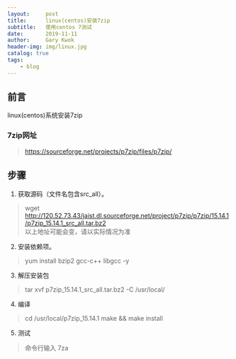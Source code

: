 ```yaml
---
layout:     post
title:      linux(centos)安装7zip
subtitle:   使用centos 7测试
date:       2019-11-11
author:     Gary Kwok
header-img: img/linux.jpg
catalog: true
tags:
    - blog
---
```


## 前言

linux(centos)系统安装7zip

### 7zip网址
> https://sourceforge.net/projects/p7zip/files/p7zip/

## 步骤
1. 获取源码（文件名包含src_all）。
> wget http://120.52.73.43/jaist.dl.sourceforge.net/project/p7zip/p7zip/15.14.1/p7zip_15.14.1_src_all.tar.bz2  
> 以上地址可能会变，请以实际情况为准

2. 安装依赖项。
> yum install bzip2 gcc-c++ libgcc -y
 
3. 解压安装包   
> tar xvf p7zip_15.14.1_src_all.tar.bz2  -C /usr/local/

4. 编译
> cd /usr/local/p7zip_15.14.1 
> make && make install

5. 测试
> 命令行输入 7za
